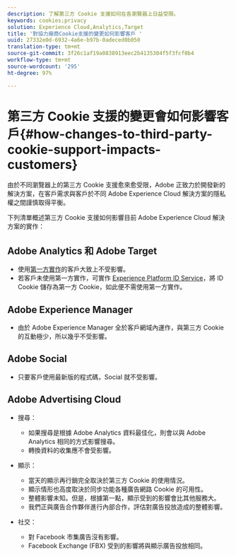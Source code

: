 ```yaml
---
description: 了解第三方 Cookie 支援如何在各瀏覽器上日益受限。
keywords: cookies;privacy
solution: Experience Cloud,Analytics,Target
title: '對協力廠商Cookie支援的變更如何影響客戶 '
uuid: 27332e0d-6932-4a6e-b97b-0adeced0b050
translation-type: tm+mt
source-git-commit: 3f26c1af19a0838913eec2b4135304f5f3fcf0b4
workflow-type: tm+mt
source-wordcount: '295'
ht-degree: 97%

---
```



# 第三方 Cookie 支援的變更會如何影響客戶{#how-changes-to-third-party-cookie-support-impacts-customers}

由於不同瀏覽器上的第三方 Cookie 支援愈來愈受限，Adobe 正致力於開發新的解決方案，在客戶需求與客戶於不同 Adobe Experience Cloud 解決方案的隱私權之間謹慎取得平衡。

下列清單概述第三方 Cookie 支援如何影響目前 Adobe Experience Cloud 解決方案的實作：

## Adobe Analytics 和 Adobe Target

* 使用[第一方實作](/help/interface/cookies/cookies-first-party.md)的客戶大致上不受影響。
* 若客戶未使用第一方實作，可實作 [Experience Platform ID Service](https://docs.adobe.com/content/help/zh-Hant/id-service/using/implementation/implementation-guides.html)，將 ID Cookie 儲存為第一方 Cookie，如此便不需使用第一方實作。

## Adobe Experience Manager

* 由於 Adobe Experience Manager 全於客戶網域內運作，與第三方 Cookie 的互動極少，所以幾乎不受影響。

## Adobe Social

* 只要客戶使用最新版的程式碼，Social 就不受影響。

## Adobe Advertising Cloud

* 搜尋：

   * 如果搜尋是根據 Adobe Analytics 資料最佳化，則會以與 Adobe Analytics 相同的方式影響搜尋。
   * 轉換資料的收集應不會受影響。

* 顯示：

   * 當天的顯示再行銷完全取決於第三方 Cookie 的使用情況。
   * 顯示情形也高度取決於同步功能各種廣告網路 Cookie 的可用性。
   * 整體影響未知。但是，根據第一點，顯示受到的影響會比其他服務大。
   * 我們正與廣告合作夥伴進行內部合作，評估對廣告投放造成的整體影響。

* 社交：

   * 對 Facebook 市集廣告沒有影響。
   * Facebook Exchange (FBX) 受到的影響將與顯示廣告投放相同。
